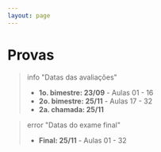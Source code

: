 ```yaml
---
layout: page
---
```


# Provas

> info "Datas das avaliações"
> - **1o. bimestre: 23/09** - Aulas 01 - 16
> - **2o. bimestre: 25/11** - Aulas 17 - 32
> - **2a. chamada: 25/11**  

> error "Datas do exame final"
> - **Final: 25/11** - Aulas 01 - 32
